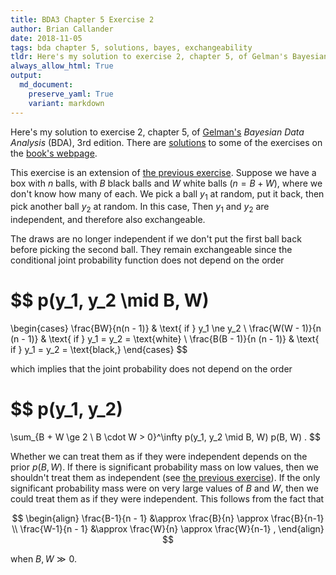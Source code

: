 ```yaml
---
title: BDA3 Chapter 5 Exercise 2
author: Brian Callander
date: 2018-11-05
tags: bda chapter 5, solutions, bayes, exchangeability
tldr: Here's my solution to exercise 2, chapter 5, of Gelman's Bayesian Data Analysis (BDA), 3rd edition.
always_allow_html: True
output:
  md_document:
    preserve_yaml: True
    variant: markdown
---
```


Here's my solution to exercise 2, chapter 5, of
[Gelman's](https://andrewgelman.com/) *Bayesian Data Analysis* (BDA),
3rd edition. There are
[solutions](http://www.stat.columbia.edu/~gelman/book/solutions.pdf) to
some of the exercises on the [book's
webpage](http://www.stat.columbia.edu/~gelman/book/).

<!--more-->
<div style="display:none">

$\DeclareMathOperator{\dbinomial}{Binomial}
  \DeclareMathOperator{\dbern}{Bernoulli}
  \DeclareMathOperator{\dpois}{Poisson}
  \DeclareMathOperator{\dnorm}{Normal}
  \DeclareMathOperator{\dt}{t}
  \DeclareMathOperator{\dcauchy}{Cauchy}
  \DeclareMathOperator{\dexponential}{Exp}
  \DeclareMathOperator{\duniform}{Uniform}
  \DeclareMathOperator{\dgamma}{Gamma}
  \DeclareMathOperator{\dinvgamma}{InvGamma}
  \DeclareMathOperator{\invlogit}{InvLogit}
  \DeclareMathOperator{\dinvchi}{InvChi2}
  \DeclareMathOperator{\dsinvchi}{SInvChi2}
  \DeclareMathOperator{\dchi}{Chi2}
  \DeclareMathOperator{\dnorminvchi}{NormInvChi2}
  \DeclareMathOperator{\logit}{Logit}
  \DeclareMathOperator{\ddirichlet}{Dirichlet}
  \DeclareMathOperator{\dbeta}{Beta}$

</div>

This exercise is an extension of [the previous exercise](./chapter_05_exercise_01.html). Suppose we have a box with $n$ balls, with $B$ black balls and $W$ white balls ($n = B + W$), where we don't know how many of each. We pick a ball $y_1$ at random, put it back, then pick another ball $y_2$ at random. In this case, Then $y_1$ and $y_2$ are independent, and therefore also exchangeable.

The draws are no longer independent if we don't put the first ball back before picking the second ball. They remain exchangeable since the conditional joint probability function does not depend on the order

$$
  p(y_1, y_2 \mid B, W)
  =
  \begin{cases}
    \frac{BW}{n(n - 1)} & \text{ if } y_1 \ne y_2 \\
    \frac{W(W - 1)}{n (n - 1)} & \text{ if } y_1 = y_2 = \text{white} \\
    \frac{B(B - 1)}{n (n - 1)} & \text{ if } y_1 = y_2 = \text{black,} 
  \end{cases}
$$

which implies that the joint probability does not depend on the order

$$
  p(y_1, y_2)
  =
  \sum_{B + W \ge 2 \\ B \cdot W > 0}^\infty p(y_1, y_2 \mid B, W) p(B, W)
  .
$$

Whether we can treat them as if they were independent depends on the prior $p(B, W)$. If there is significant probability mass on low values, then we shouldn't treat them as independent (see [the previous exercise](./chapter_05_exercise_01.html)). If the only significant probability mass were on very large values of $B$ and $W$, then we could treat them as if they were independent. This follows from the fact that 

$$
\begin{align}
  \frac{B-1}{n - 1} 
  &\approx
  \frac{B}{n}
  \approx
  \frac{B}{n-1}
  \\
  \frac{W-1}{n - 1} 
  &\approx
  \frac{W}{n}
  \approx
  \frac{W}{n-1}
  ,
\end{align}
$$

when $B, W \gg 0$.